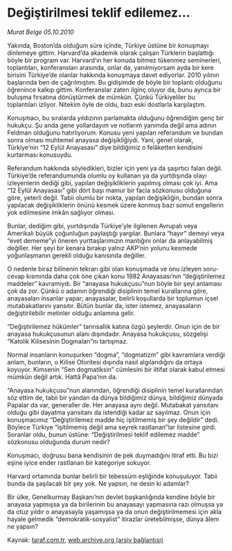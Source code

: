 # Değiştirilmesi teklif edilemez...

*Murat Belge 05.10.2010*

<div class="yazi"><p>Yakında, Boston’da olduğum süre içinde, Türkiye üstüne bir konuşmayı dinlemeye gittim. Harvard’da akademik olarak çalışan Türklerin başlattığı böyle bir program var. Harvard’ın her konuda bitmez tükenmez seminerleri, toplantıları, konferansları arasında, onlar da, yanılmıyorsam ayda bir kere birisini Türkiye’de olanlar hakkında konuşmaya davet ediyorlar. 2010 yılının başlarında ben de çağrılmıştım. Bu gidişimde de böyle bir toplantı olduğunu öğrenince kalkıp gittim. Konferanslar zaten ilginç oluyor da, bunu ayrıca bir buluşma fırsatına dönüştürmek de mümkün. Çünkü Türkiyeliler bu toplantıları izliyor. Nitekim öyle de oldu, bazı eski dostlarla karşılaştım. </p>
<p>Konuşmacı, bu sıralarda yıldızının parlamakta olduğunu öğrendiğim genç bir hukukçu. Şu anda gene yollardayım ve notlarım yanımda değil ama adının Feldman olduğunu hatırlıyorum. Konusu yeni yapılan referandum ve bundan sonra olması muhtemel anayasa değişikliğiydi. Yani, genel olarak, Türkiye’nin “12 Eylül Anayasası” diye bildiğimiz o felâketten kendisini kurtarması konusuydu.</p>
<p>Referandum hakkında söyledikleri, bizler için yeni ya da şaşırtıcı falan değil. Türkiye’de referandumunda olumlu oy kullanan ya da yurtdışında olayı izleyenlerin dediği gibi, yapılan değişikliklerin yapılmış olması çok iyi. Ama “12 Eylül Anayasası” gibi dört başı mamur bir facia sözkonusu olduğuna göre, yeterli değil. Tabii olumlu bir nokta, yapılan değişikliğin, bundan sonra yapılacak değişikliklerin önünü kesmek üzere konmuş bazı somut engellerin yok edilmesine imkân sağlıyor olması.</p>
<p>Bunlar, dediğim gibi, yurtdışında Türkiye’yle ilgilenen Avrupalı veya Amerikalı büyük çoğunluğun paylaştığı yargılar. Bunlara “hayır” demeyi veya “evet dememe”yi öneren yurttaşlarımızın mantığını onlar da anlayabilmiş değiller. Her şeyi bir kenara bırakıp yalnız AKP’nin yolunu kesmede yoğunlaşmanın gerekli olduğu kanısında değiller. </p>
<p>O nedenle biraz bilinenin tekrarı gibi olan konuşmada ve onu izleyen soru-cevap kısmında daha çok öne çıkan konu 1982 Anayasası’nın “değiştirilemez maddeler” kavramıydı. Bir “anayasa hukukçusu”nun böyle bir şeyi anlaması çok da zor. Çünkü o adamın öğrendiği disiplinin temel kurallarına göre, anayasaları insanlar yapar; anayasalar, belirli koşullarda bir toplumun içsel mutabakatlarını yansıtır. Bütün bunlar da, ister istemez, anayasaların değiştirilebilir metinler olduğu anlamına gelir.</p>
<p>“Değiştirilemez hükümler” tanrısallık katına özgü şeylerdir. Onun için de bir anayasa hukukçusunun alanı dışındadır. Anayasa hukukçusu, sözgelişi “Katolik Kilisesinin Dogmaları”nı tartışmaz. </p>
<p>Normal insanların konuşurken “dogma”, “dogmatizm” gibi kavramlara verdiği anlam, bunların, o Kilise Otoritesi dışında nasıl algılandığını da ortaya koyuyor. Kimsenin “Sen dogmatiksin” cümlesini bir iltifat olarak kabul etmesi mümkün değil artık. Hattâ Papa’nın da. </p>
<p>“Anayasa hukukçusu”nun alanından, öğrendiği disiplinin temel kurallarından söz ettim de, tabii bir yandan da dünya bildiğimiz dünya, bildiğimiz dünyada Papalar da var, generaller de. Her anayasa aynı değil. Mutabakat yansıtanı olduğu gibi dayatma yansıtanı da istendiği kadar az sayılmaz. Onun için konuşmacımız “Değiştirilemez madde hiç işitilmemiş bir şey değildir” dedi. Böylece Türkiye “işitilmemiş değil ama seyrek rastlanan”lar listesine girdi. Soranlar oldu, bunun üstüne: “Değiştirilmesi teklif edilemez madde” sözkonusu olduğunda durum nedir?</p>
<p>Konuşmacı, doğrusu bana kendisinin de pek duymadığını itiraf etti. Bu bizi eşine iyice ender rastlanan bir kategoriye sokuyor. </p>
<p>Harvard ortamında bunlar belirli bir tebessüm eşliğinde konuşuluyor. Tabii bunda da şaşılacak bir şey yok. Ne yapsın, ne desin ki adamlar?</p>
<p>Bir ülke, Genelkurmay Başkanı’nın devlet başkanlığında kendine böyle bir anayasa yapmışsa ya da birilerinin bu anayasayı yapmasına razı olmuşsa ya da otuz yıldır o anayasayla yaşamışsa ya da onun değiştirilmemesi için akla hayale gelmedik “demokratik-sosyalist” itirazlar üretebilmişse, dünya âlem ne yapsın?</p></div>

Kaynak: [taraf.com.tr](http://www.taraf.com.tr:80/murat-belge/makale-degistirilmesi-teklif-edilemez.htm), [web.archive.org (arşiv bağlantısı)](http://web.archive.org/web/20101007164810/http://www.taraf.com.tr:80/murat-belge/makale-degistirilmesi-teklif-edilemez.htm)
